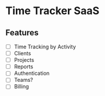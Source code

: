 # Time Tracker SaaS

## Features

- [ ] Time Tracking by Activity
- [ ] Clients
- [ ] Projects
- [ ] Reports
- [ ] Authentication
- [ ] Teams?
- [ ] Billing
